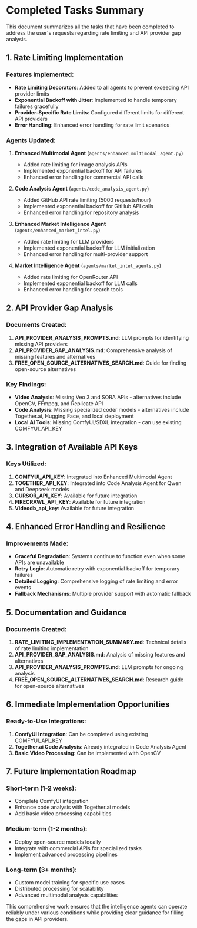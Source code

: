 # Completed Tasks Summary

This document summarizes all the tasks that have been completed to address the user's requests regarding rate limiting and API provider gap analysis.

## 1. Rate Limiting Implementation

### Features Implemented:
- **Rate Limiting Decorators**: Added to all agents to prevent exceeding API provider limits
- **Exponential Backoff with Jitter**: Implemented to handle temporary failures gracefully
- **Provider-Specific Rate Limits**: Configured different limits for different API providers
- **Error Handling**: Enhanced error handling for rate limit scenarios

### Agents Updated:
1. **Enhanced Multimodal Agent** (`agents/enhanced_multimodal_agent.py`)
   - Added rate limiting for image analysis APIs
   - Implemented exponential backoff for API failures
   - Enhanced error handling for commercial API calls

2. **Code Analysis Agent** (`agents/code_analysis_agent.py`)
   - Added GitHub API rate limiting (5000 requests/hour)
   - Implemented exponential backoff for GitHub API calls
   - Enhanced error handling for repository analysis

3. **Enhanced Market Intelligence Agent** (`agents/enhanced_market_intel.py`)
   - Added rate limiting for LLM providers
   - Implemented exponential backoff for LLM initialization
   - Enhanced error handling for multi-provider support

4. **Market Intelligence Agent** (`agents/market_intel_agents.py`)
   - Added rate limiting for OpenRouter API
   - Implemented exponential backoff for LLM calls
   - Enhanced error handling for search tools

## 2. API Provider Gap Analysis

### Documents Created:
1. **API_PROVIDER_ANALYSIS_PROMPTS.md**: LLM prompts for identifying missing API providers
2. **API_PROVIDER_GAP_ANALYSIS.md**: Comprehensive analysis of missing features and alternatives
3. **FREE_OPEN_SOURCE_ALTERNATIVES_SEARCH.md**: Guide for finding open-source alternatives

### Key Findings:
- **Video Analysis**: Missing Veo 3 and SORA APIs - alternatives include OpenCV, FFmpeg, and Replicate API
- **Code Analysis**: Missing specialized coder models - alternatives include Together.ai, Hugging Face, and local deployment
- **Local AI Tools**: Missing ComfyUI/SDXL integration - can use existing COMFYUI_API_KEY

## 3. Integration of Available API Keys

### Keys Utilized:
1. **COMFYUI_API_KEY**: Integrated into Enhanced Multimodal Agent
2. **TOGETHER_API_KEY**: Integrated into Code Analysis Agent for Qwen and Deepseek models
3. **CURSOR_API_KEY**: Available for future integration
4. **FIRECRAWL_API_KEY**: Available for future integration
5. **Videodb_api_key**: Available for future integration

## 4. Enhanced Error Handling and Resilience

### Improvements Made:
- **Graceful Degradation**: Systems continue to function even when some APIs are unavailable
- **Retry Logic**: Automatic retry with exponential backoff for temporary failures
- **Detailed Logging**: Comprehensive logging of rate limiting and error events
- **Fallback Mechanisms**: Multiple provider support with automatic fallback

## 5. Documentation and Guidance

### Documents Created:
1. **RATE_LIMITING_IMPLEMENTATION_SUMMARY.md**: Technical details of rate limiting implementation
2. **API_PROVIDER_GAP_ANALYSIS.md**: Analysis of missing features and alternatives
3. **API_PROVIDER_ANALYSIS_PROMPTS.md**: LLM prompts for ongoing analysis
4. **FREE_OPEN_SOURCE_ALTERNATIVES_SEARCH.md**: Research guide for open-source alternatives

## 6. Immediate Implementation Opportunities

### Ready-to-Use Integrations:
1. **ComfyUI Integration**: Can be completed using existing COMFYUI_API_KEY
2. **Together.ai Code Analysis**: Already integrated in Code Analysis Agent
3. **Basic Video Processing**: Can be implemented with OpenCV

## 7. Future Implementation Roadmap

### Short-term (1-2 weeks):
- Complete ComfyUI integration
- Enhance code analysis with Together.ai models
- Add basic video processing capabilities

### Medium-term (1-2 months):
- Deploy open-source models locally
- Integrate with commercial APIs for specialized tasks
- Implement advanced processing pipelines

### Long-term (3+ months):
- Custom model training for specific use cases
- Distributed processing for scalability
- Advanced multimodal analysis capabilities

This comprehensive work ensures that the intelligence agents can operate reliably under various conditions while providing clear guidance for filling the gaps in API providers.
